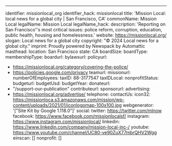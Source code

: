 ---
identifier: missionlocal_org
identifier_hack: missionlocal
title: 'Mission Local: local news for a global city | San Francisco, CA'
commonName: Mission Local
legalName: Mission Local
legalName_hack:
description: 'Reporting on San Francisco''s most critical issues: police reform, corruption,
  education, public health, housing and homelessness.'
website: https://missionlocal.org/
slogan: Local news for a global city
copyright: "© 2024 Local news for a global city."
imprint: Proudly powered by Newspack by Automattic
masthead:
location: San Francisco
state: CA
boardSize:
boardType:
membershipType:
boardurl:
bylawsurl:
policyurl:
- https://missionlocal.org/category/covering-the-police/
- https://policies.google.com/privacy
teamurl:
missionurl:
numberOfEmployees:
taxID: 88-3177547
taxIDLocal:
nonprofitStatus:
budgeturl:
budgetUsd:
budgetYear:
donateurl:
- "/support-our-publication"
contributeurl:
sponsorurl:
advertising:
- https://missionlocal.org/advertise/
telephone:
contactUs:
icon32: https://missionloca.s3.amazonaws.com/mission/wp-content/uploads/2021/01/iconlogomap-100x100.jpg
webgenerator: '["Site Kit by Google 1.118.0"]'
social:
  twitter: https://twitter.com/mlnow
  facebook: https://www.facebook.com/missionlocalsf/
  instagram: https://www.instagram.com/missionlocal/
  linkedin: https://www.linkedin.com/company/mission-local-inc-/
  youtube: https://www.youtube.com/channel/UC80-ve90ZuX77mbrQHV2Wgg
einscan: []
nonprofit: []
